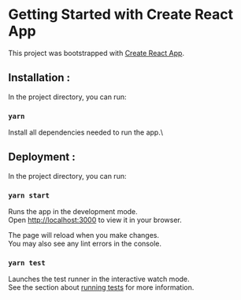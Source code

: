 # Getting Started with Create React App

This project was bootstrapped with [Create React App](https://github.com/facebook/create-react-app).
## Installation :

In the project directory, you can run:

### `yarn `

Install all dependencies needed to run the app.\

## Deployment :

In the project directory, you can run:

### `yarn start`

Runs the app in the development mode.\
Open [http://localhost:3000](http://localhost:3000) to view it in your browser.

The page will reload when you make changes.\
You may also see any lint errors in the console.

### `yarn test`

Launches the test runner in the interactive watch mode.\
See the section about [running tests](https://facebook.github.io/create-react-app/docs/running-tests) for more information.


